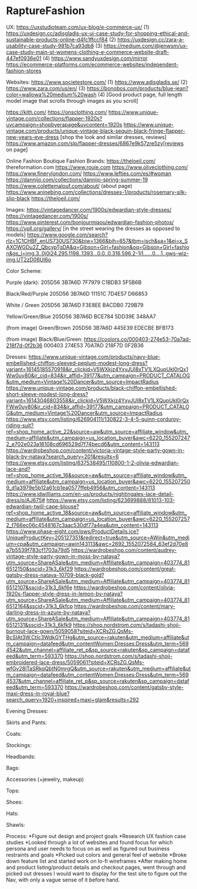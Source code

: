 # RaptureFashion

UX:
https://uxstudioteam.com/ux-blog/e-commerce-ux/ (1)
https://uxdesign.cc/adisgladis-ux-ui-case-study-for-shopping-ethical-and-sustainable-products-online-d4fc1ffccf84 (2)
https://uxdesign.cc/zara-a-usability-case-study-981b7ca93db8 (3)
https://medium.com/@jenwsm/ux-case-study-main-st-womens-clothing-e-commerce-website-draft-447ef0936e01 (4)
https://www.sandyuxdesign.com/mirror 
https://ecommerce-platforms.com/ecommerce-websites/independent-fashion-stores

Websites:
https://www.societestore.com/ (1)
https://www.adisgladis.se/ (2)
https://www.zara.com/us/en/ (3)
https://bonobos.com/products/blue-jean?color=wallowa%20medium%20wash (4) [Good product page, full length model image that scrolls through images as you scroll]

https://kith.com/
https://onsclothing.com/
https://www.unique-vintage.com/collections/flapper-1920s?uvcampaign=shopbyerapage&uvcontent=1920s
    https://www.unique-vintage.com/products/unique-vintage-black-sequin-black-fringe-flapper-new-years-eve-dress [shop the look and similar dresses, reviews]
https://www.amazon.com/slp/flapper-dresses/6867e9k57zre5zy[reviews on page]

Online Fashion Boutique Fashion Brands:
https://theloeil.com/
thereformation.com
https://www.rouje.com
https://www.oliveclothing.com/
https://www.finerylondon.com/
https://www.lefties.com/es/#woman
https://dannijo.com/collections/dannijo-spring-summer-19
https://www.colettemalouf.com/about/ (about page)
https://www.aninebing.com/collections/dresses-1/products/rosemary-silk-slip-black
https://theloeil.com/

Images:
https://vintagedancer.com/1900s/edwardian-style-dresses/
https://vintagedancer.com/1900s/
https://www.pinterest.com/bonjourmiaou/edwardian-fashion-photos/
https://vpll.org/gallery/ [in the street wearing the dresses as opposed to models]
https://www.google.com/search?rlz=1C1CHBF_enUS730US730&biw=1366&bih=657&tbm=isch&sa=1&ei=x_SAXOWGDu2Z_QbcypTgDA&q=Gibson+Girl+fashion&oq=Gibson+Girl+fashion&gs_l=img.3..0j0i24.295.1198..1393...0.0..0.316.596.2-1j1......0....1..gws-wiz-img.UT2zD06Ul6o

Color Scheme: 

Purple (dark):
205D56
3B7A6D
7F7979
C1BDB3
5F5B6B

Black/Red/Purple
205D56
3B7A6D
11151C
7D4E57
D66853

White / Green
205D56
3B7A6D
F3E8EE
BACDB0
729B79

Yellow/Green/Blue
205D56
3B7A6D
BCE784
5DD39E
348AA7

(from image) Green/Brown
205D56
3B7A6D
445E39
EDECBE
BFB173

(from image) Black/Blue/Green: https://coolors.co/000403-274e53-70a7ad-218f7d-0f2b36
000403
274E53
70A7AD
218F7D
0F2B36

Dresses:
https://www.unique-vintage.com/products/navy-blue-embellished-chiffon-sleeved-peplum-modest-long-dress?variant=16145185570918&ir_clickid=V5WXkjz4YxyJUI8xTV1LXQupUkl0rQx1Ww0uy80&ir_cid=834&ir_affid=39177&utm_campaign=PRODUCT_CATALOG&utm_medium=Vintage%20Dancer&utm_source=ImpactRadius
https://www.unique-vintage.com/products/black-chiffon-embellished-short-sleeve-modest-long-dress?variant=16143046803558&ir_clickid=V5WXkjz4YxyJUI8xTV1LXQupUkl0rQxFWw0uy80&ir_cid=834&ir_affid=39177&utm_campaign=PRODUCT_CATALOG&utm_medium=Vintage%20Dancer&utm_source=ImpactRadius
https://www.etsy.com/listing/626904111/130822-3-4-5-quinn-corduroy-riding-suit?ref=shop_home_active_22&source=aw&utm_source=affiliate_window&utm_medium=affiliate&utm_campaign=us_location_buyer&awc=6220_1552072472_e702e023a18108cd696529d7f74becd6&utm_content=143113
https://wardrobeshop.com/content/victoria-vintage-style-party-gown-in-black-by-nataya?search_query=201&results=6
https://www.etsy.com/listing/637538495/110800-1-2-olivia-edwardian-lace-and?ref=shop_home_active_16&source=aw&utm_source=affiliate_window&utm_medium=affiliate&utm_campaign=us_location_buyer&awc=6220_1552072509_d1a3979e5b12a61cb1ea0577ffeb4956&utm_content=143113
https://www.jdwilliams.com/en-us/products/nightingales-lace-detail-dress/p/AJ675#
https://www.etsy.com/listing/623699888/81013-103-edwardian-twill-cape-blouse?ref=shop_home_active_18&source=aw&utm_source=affiliate_window&utm_medium=affiliate&utm_campaign=us_location_buyer&awc=6220_1552072572_f766ec06c4548167c3aac530df77a4ea&utm_content=143113
https://www.phase-eight.com/pws/ProductDetails.ice?UniqueProductKey=205127351&redirect=true&utm_source=AWin&utm_medium=cpa&utm_campaign=awin143113&awc=2692_1552072584_63ef2d70e8a7b5539f783cf1703a79d5
https://wardrobeshop.com/content/audrey-vintage-style-party-gown-in-moss-by-nataya?utm_source=ShareASale&utm_medium=Affiliate&utm_campaign=403774_816512150&sscid=31k3_6kf29
https://wardrobeshop.com/content/great-gatsby-dress-nataya-10709-black-gold?utm_source=ShareASale&utm_medium=Affiliate&utm_campaign=403774_816512107&sscid=31k3_6kf6e
https://wardrobeshop.com/content/olivia-1920s-flapper-style-dress-in-lemon-by-nataya?utm_source=ShareASale&utm_medium=Affiliate&utm_campaign=403774_816512164&sscid=31k3_6kfcp
https://wardrobeshop.com/content/mary-darling-dress-in-azure-by-nataya?utm_source=ShareASale&utm_medium=Affiliate&utm_campaign=403774_816512131&sscid=31k3_6kfk9
https://shop.nordstrom.com/s/tadashi-shoji-burnout-lace-gown/5059058?siteid=XCRsZG.QsMs-BcSIAt3W.CtIc3WdkGYTHg&utm_source=rakuten&utm_medium=affiliate&utm_campaign=datafeed&utm_contentWomen:Dresses:Dress&utm_term=5694542&utm_channel=affiliate_ret_p&sp_source=rakuten&sp_campaign=datafeed&utm_term=593370
https://shop.nordstrom.com/s/tadashi-shoji-embroidered-lace-dress/5059061?siteid=XCRsZG.QsMs-wfGv28lTaSRkqQbtN0mrgQ&utm_source=rakuten&utm_medium=affiliate&utm_campaign=datafeed&utm_contentWomen:Dresses:Dress&utm_term=5694537&utm_channel=affiliate_ret_p&sp_source=rakuten&sp_campaign=datafeed&utm_term=593370
https://wardrobeshop.com/content/gatsby-style-maxi-dress-in-royal-blue?search_query=1920+inspired+maxi+glam&results=292

Evening Dresses:

Skirts and Pants:

Coats:

Stockings:

Headbands:

Bags:

Accessories (+jewelry, makeup)

Tops:

Shoes:

Hats:

Shawls:


Process:
*Figure out design and project goals
*Research UX fashion case studies
*Looked through a lot of websites and found focus for which persona and user needs to focus on as well as figured out business restraints and goals
*Picked out colors and general feel of website
*Broke down feature list and started work on lo-fi wireframes
*After making home and product listing/product details and checkout pages, went through and picked out dresses I would want to display for the test site to figure out the Nav, with only a vague sense of it before hand. 